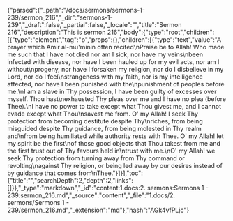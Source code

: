 {"parsed":{"_path":"/docs/sermons/sermons-1-239/sermon_216","_dir":"sermons-1-239","_draft":false,"_partial":false,"_locale":"","title":"Sermon 216","description":"This is sermon 216","body":{"type":"root","children":[{"type":"element","tag":"p","props":{},"children":[{"type":"text","value":"A prayer which Amir al-mu'minin often recited\nPraise be to Allah! Who made me such that I have not died nor am I sick, nor have my veins\nbeen infected with disease, nor have I been hauled up for my evil acts, nor am I without\nprogeny, nor have I forsaken my religion, nor do I disbelieve in my Lord, nor do I feel\nstrangeness with my faith, nor is my intelligence affected, nor have I been punished with the\npunishment of peoples before me.\nI am a slave in Thy possession, I have been guilty of excesses over myself. Thou hast\nexhausted Thy pleas over me and I have no plea (before Thee).\nI have no power to take except what Thou givest me, and I cannot evade except what Thou\nsavest me from. O' my Allah! I seek Thy protection from becoming destitute despite Thy\nriches, from being misguided despite Thy guidance, from being molested in Thy realm and\nfrom being humiliated while authority rests with Thee. O' my Allah! let my spirit be the first\nof those good objects that Thou takest from me and the first trust out of Thy favours held in\ntrust with me.\nO' my Allah! we seek Thy protection from turning away from Thy command or revolting\nagainst Thy religion, or being led away by our desires instead of by guidance that comes from\nThee."}]}],"toc":{"title":"","searchDepth":2,"depth":2,"links":[]}},"_type":"markdown","_id":"content:1.docs:2. sermons:Sermons 1 - 239:sermon_216.md","_source":"content","_file":"1.docs/2. sermons/Sermons 1 - 239/sermon_216.md","_extension":"md"},"hash":"AGk4vfPLjc"}